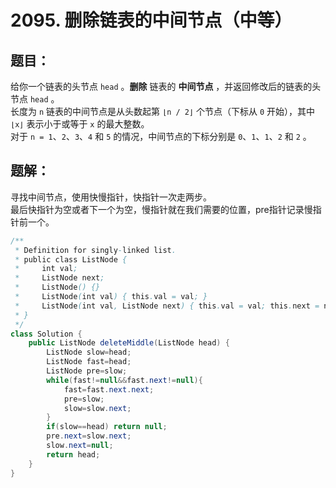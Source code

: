 # 2095. 删除链表的中间节点（中等）
## 题目：
给你一个链表的头节点 `head` 。**删除** 链表的 **中间节点** ，并返回修改后的链表的头节点 `head` 。\
长度为 `n` 链表的中间节点是从头数起第 `⌊n / 2⌋` 个节点（下标从 `0` 开始），其中 `⌊x⌋` 表示小于或等于 `x` 的最大整数。\
对于 `n = 1`、`2`、`3`、`4` 和 `5` 的情况，中间节点的下标分别是 `0`、`1`、`1`、`2` 和 `2` 。
## 题解：
寻找中间节点，使用快慢指针，快指针一次走两步。\
最后快指针为空或者下一个为空，慢指针就在我们需要的位置，pre指针记录慢指针前一个。
```java
/**
 * Definition for singly-linked list.
 * public class ListNode {
 *     int val;
 *     ListNode next;
 *     ListNode() {}
 *     ListNode(int val) { this.val = val; }
 *     ListNode(int val, ListNode next) { this.val = val; this.next = next; }
 * }
 */
class Solution {
    public ListNode deleteMiddle(ListNode head) {
        ListNode slow=head;
        ListNode fast=head;
        ListNode pre=slow;
        while(fast!=null&&fast.next!=null){
            fast=fast.next.next;
            pre=slow;
            slow=slow.next;
        }
        if(slow==head) return null;
        pre.next=slow.next;
        slow.next=null;
        return head;
    }
}
```